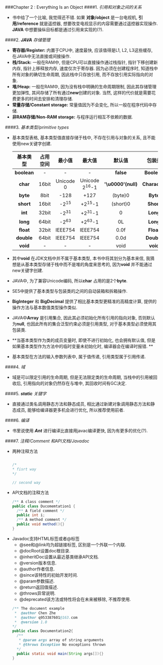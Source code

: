 ###Chapter 2 : Everything Is an Object
####1. _引用和对象之间的关系_
+ 书中给了一个比喻, 我觉得还不错. 如果 **对象/object** 是一台电视机, **引用/reference** 就是遥控器, 想要改变电视显示的内容需要通过遥控器实现操作. **JAVA** 中想要操纵目标都是通过引用来实现的(?).

####2. _**JAVA** 存储管理_
+ **寄存器/Register:** 内置于CPU中, 速度最快, 应该值得是L1, L2, L3这些缓存, 在JAVA中无法直接或间接操作.
+ **栈/Stack:** 一般在RAM中, 但是CPU可以直接操作通过栈指针, 指针下移创建新内存, 指针上移释放内存, 速度仅次于寄存器. 因为必须在创建程序时, 知道栈中所有对象的确切生命周期, 因此栈中只存放引用, 而不存放引用实际指向的对象. 
+ **堆/Heap:** 一般在RAM中, 因为没有栈中明确的生命周期限制, 因此其存储管理更加弹性, 其间存储了所有通过**new**创建的对象. 当然, 这样的代价就是需要花费更多的时间去安排和清理存储. 
+ **常量存储/Constant storage:** 常量值因为不会变化, 所以一般在程序代码中存储. 
+ **非RAM存储/Non-RAM storage:** 与程序运行相互不依赖的数据. 

####3. _基本类型/primitive types_
+ 基本类型表格, 基本类型值直接存储于栈中, 不存在引用与对象的关系, 且不能使用new关键字创建. 

    |   基本类型   | 占用空间  | 最小值           | 最大值                   | 默认值              | 包装类        |
    |:-----------:|:--------:|:---------------:|:------------------------:|:------------------:|:-------------:|
    | **boolean** | -        | -               | -                        | **false**          | **Boolean**   |
    | **char**    | 16bit    | Unicode 0       | Unicode 2<sup>16</sup>-1 | **'\u0000'(null)** | **Character** |
    | **byte**    | 8bit     | -128            | +127                     | (byte)0            | **Byte**      |
    | **short**   | 16bit    | -2<sup>15</sup> | +2<sup>15</sup>-1        | (short)0           | **Short**     |
    | **int**     | 32bit    | -2<sup>31</sup> | +2<sup>31</sup>-1        | 0                  | **Long**      |
    | **long**    | 64bit    | -2<sup>63</sup> | +2<sup>63</sup>-1        | 0L                 | **Long**      |
    | **float**   | 32bit    | IEEE754         | IEEE754                  | 0.0f               | **Float**     |
    | **double**  | 64bit    | IEEE754         | IEEE754                  | 0.0d               | **Double**    |
    | **void**    | -        | -               | -                        | void               | **void**      |
+ 其中**void** 在JDK文档中并不属于基本类型, 本书中将其划分为基本来信, 我猜想是从基本类型存储于栈中而不是堆的角度来思考的, 因为**void** 并不能通过new关键字创建. 
+ JAVA中, 为了兼容Unicode编码, 所以**char** 占用的是2个**byte**. 
+ SE5中提供了基本类型与包装类的之间的自动装箱和拆箱操作. 
+ **BigInteger** 和 **BigDecimal** 提供了相比基本类型更精准的高精度计算, 提供的操作方法与基本数值类型操作类似. 
+ JAVA中**Array** 是引用集合, 因此其必须初始化所有引用的指向对象, 否则默认为**null**, 也因此所有的集合泛型约束必须是引用类型, 对于基本类型必须使用其包装类. 
+ **当基本类型作为类的成员变量时, 即使不进行初始化, 也会拥有默认值, 但是如果基本类型作为方法中的临时变量未初始化时, 编译器会在编译时报错. **
+ 基本类型在方法的输入参数列表中, 属于值传递, 引用类型属于引用传递. 

####4. _域_
+ 域是可以限定引用的生命周期, 但是无法限定类的生命周期, 当栈中的引用被回收后, 引用指向的对象仍然存在与堆中, 其回收时间有GC决定. 

####5. _**static** 关键字_
+ 直接通过类名调用静态方法和静态成员, 相比通过新建对象调用静态方法和静态成员, 能够给编译器更多机会进行优化, 所以推荐使用前者. 

####6. _编译_
+ 书里说使用 **_Ant_** 进行编译比直接用javac编译更快, 因为有更多的优化(?).

####7. _注释/Comment 和API文档/Javadoc_
+ 两种注释方法
    ```java
    
    /*
    * fisrt way
    */

    // second way
    ```
+ API文档的注释方法
    ```java
    /** A class comment */
    public class Ducomemtation1 {
      /** A field comment */
      public int i;
      /** A method comment */
      public void method(){}
    }
    ```
+ Javadoc支持HTML标签或者@标签
    + @see和@link均为超链接标签, 区别是一个外联一个内联. 
    + @docRoot设置doc根目录. 
    + @inheritDoc设置从最近基类继承API文档. 
    + @version版本信息. 
    + @author作者信息. 
    + @since该特性的初始开发时间. 
    + @param参数描述. 
    + @return返回值描述. 
    + @throws异常说明. 
    + @deprecated该方法或特性将会在未来被移除, 不推荐使用. 
    ```java
    /** The document example
     *  @author Chen Zhe
     *  @author q953387601@163.com
     *  @version 1.0
    */
    public class Documentation2{
      /**
       * @param args array of string arguments
       * @throws Exception No exceptions thrown
      */ 
      public static void main(String args[]){}  
    }
    ```